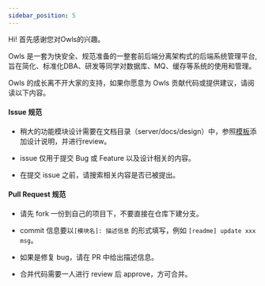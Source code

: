 ```yaml
---
sidebar_position: 5
---
```


Hi! 首先感谢您对Owls的兴趣。

Owls 是一套为快安全、规范准备的一整套前后端分离架构式的后端系统管理平台, 旨在简化、标准化DBA、研发等同学对数据库、MQ、缓存等系统的使用和管理。

Owls 的成长离不开大家的支持，如果你愿意为 Owls 贡献代码或提供建议，请阅读以下内容。

#### Issue 规范
- 稍大的功能模块设计需要在文档目录（server/docs/design）中，参照[模板](../design/template)添加设计说明，并进行review。

- issue 仅用于提交 Bug 或 Feature 以及设计相关的内容。

- 在提交 issue 之前，请搜索相关内容是否已被提出。

#### Pull Request 规范
- 请先 fork 一份到自己的项目下，不要直接在仓库下建分支。

- commit 信息要以`[模块名]: 描述信息` 的形式填写，例如 `[readme] update xxx msg`。

- 如果是修复 bug，请在 PR 中给出描述信息。

- 合并代码需要一人进行 review 后 approve，方可合并。
